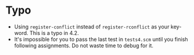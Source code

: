# Typo

- Using `register-conflict` instead of `register-rconflict` as your key-word. This is a typo in 4.2.
- It's impossible for you to pass the last test in `tests4.scm` until you finish following assignments. Do not waste time to debug for it.